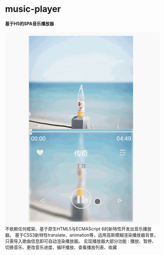 # music-player
#### 基于H5的SPA音乐播放器  
![界面图](img/demo.gif)
不依赖任何框架、基于原生HTML5与ECMAScript 6的新特性开发出音乐播放器。
基于CSS3新特性translate、animation等，运用高斯模糊渲染播放器背景，只需导入歌曲信息即可自动渲染播放器。
实现播放器大部分功能 : 播放、暂停、切换音乐、更改音乐进度、循环播放、查看播放列表、收藏
